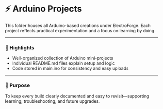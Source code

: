 <h1>⚡ Arduino Projects</h1>

This folder houses all Arduino-based creations under ElectroForge.
Each project reflects practical experimentation and a focus on learning by doing.
<hr>
<h3>📌 Highlights</h3>
<ul>
<li>Well-organized collection of Arduino mini-projects</li>

<li>Individual README.md files explain setup and logic</li>

<li>Code stored in main.ino for consistency and easy uploads</li>
</ul>
<hr>
<h3>📂 Purpose</h3>

To keep every build clearly documented and easy to revisit—supporting learning, troubleshooting, and future upgrades.
